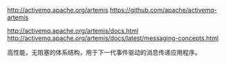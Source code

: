 http://activemq.apache.org/artemis
https://github.com/apache/activemq-artemis

http://activemq.apache.org/artemis/docs.html
http://activemq.apache.org/artemis/docs/latest/messaging-concepts.html


高性能，无阻塞的体系结构，用于下一代事件驱动的消息传递应用程序。





